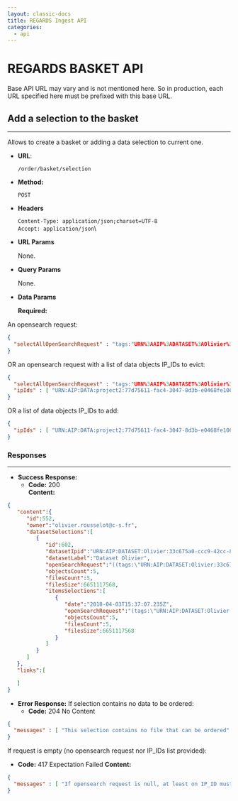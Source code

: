 ```yaml
---
layout: classic-docs
title: REGARDS Ingest API
categories:
  - api
---
```


<!-- START doctoc generated TOC please keep comment here to allow auto update -->
<!-- DON'T EDIT THIS SECTION, INSTEAD RE-RUN doctoc TO UPDATE -->

<!-- END doctoc generated TOC please keep comment here to allow auto update -->

# REGARDS BASKET API

Base API URL may vary and is not mentioned here. So in production, each URL specified here must be prefixed with this base URL.

## Add a selection to the basket
---
Allows to create a basket or adding a data selection to current one.

* **URL**:

  `/order/basket/selection`

* **Method:**

  `POST`

* **Headers**

  `Content-Type: application/json;charset=UTF-8`\
  `Accept: application/json`\

* **URL Params**

  None.

* **Query Params**

  None.

* **Data Params**

  **Required:**

An opensearch request:

```json
{
  "selectAllOpenSearchRequest" : "tags:"URN%3AAIP%3ADATASET%3AOlivier%3A33c675a0-ccc9-42cc-8d2d-3a2875eb80d3%3AV1""
}
```
OR an opensearch request with a list of data objects IP_IDs to evict:

```json
{
  "selectAllOpenSearchRequest" : "tags:"URN%3AAIP%3ADATASET%3AOlivier%3A33c675a0-ccc9-42cc-8d2d-3a2875eb80d3%3AV1"",
  "ipIds" : [ "URN:AIP:DATA:project2:77d75611-fac4-3047-8d3b-e0468fe1063e:V1" ]
}
```
OR a list of data objects IP_IDs to add:
```json
{
  "ipIds" : [ "URN:AIP:DATA:project2:77d75611-fac4-3047-8d3b-e0468fe1063e:V1" ]
}
```
### Responses
---

* **Success Response:**
  * **Code:** 200 <br />
    **Content:**
```json
{
   "content":{
      "id":552,
      "owner":"olivier.rousselot@c-s.fr",
      "datasetSelections":[
         {
            "id":602,
            "datasetIpid":"URN:AIP:DATASET:Olivier:33c675a0-ccc9-42cc-8d2d-3a2875eb80d3:V1",
            "datasetLabel":"Dataset Olivier",
            "openSearchRequest":"((tags:\"URN:AIP:DATASET:Olivier:33c675a0-ccc9-42cc-8d2d-3a2875eb80d3:V1\") AND creationDate:[* TO 2018-04-03T15:37:07.235Z])",
            "objectsCount":5,
            "filesCount":5,
            "filesSize":6651117568,
            "itemsSelections":[
               {
                  "date":"2018-04-03T15:37:07.235Z",
                  "openSearchRequest":"(tags:\"URN:AIP:DATASET:Olivier:33c675a0-ccc9-42cc-8d2d-3a2875eb80d3:V1\") AND creationDate:[* TO 2018-04-03T15:37:07.235Z]",
                  "objectsCount":5,
                  "filesCount":5,
                  "filesSize":6651117568
               }
            ]
         }
      ]
   },
   "links":[

   ]
}
```
* **Error Response:**
If selection contains no data to be ordered:
  * **Code:** 204 No Content
```json
{
  "messages" : [ "This selection contains no file that can be ordered" ]
}
```
If request is empty (no opensearch request nor IP_IDs list provided):
* **Code:** 417 Expectation Failed
  **Content:**

```json
{
  "messages" : [ "If opensearch request is null, at least on IP_ID must be provided" ]
}
```
